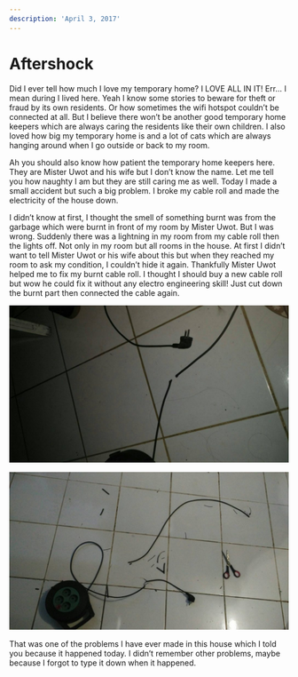 ```yaml
---
description: 'April 3, 2017'
---
```


# Aftershock

Did I ever tell how much I love my temporary home? I LOVE ALL IN IT! Err… I mean during I lived here. Yeah I know some stories to beware for theft or fraud by its own residents. Or how sometimes the wifi hotspot couldn’t be connected at all. But I believe there won’t be another good temporary home keepers which are always caring the residents like their own children. I also loved how big my temporary home is and a lot of cats which are always hanging around when I go outside or back to my room.

Ah you should also know how patient the temporary home keepers here. They are Mister Uwot and his wife but I don’t know the name. Let me tell you how naughty I am but they are still caring me as well. Today I made a small accident but such a big problem. I broke my cable roll and made the electricity of the house down.

I didn’t know at first, I thought the smell of something burnt was from the garbage which were burnt in front of my room by Mister Uwot. But I was wrong. Suddenly there was a lightning in my room from my cable roll then the lights off. Not only in my room but all rooms in the house. At first I didn’t want to tell Mister Uwot or his wife about this but when they reached my room to ask my condition, I couldn’t hide it again. Thankfully Mister Uwot helped me to fix my burnt cable roll. I thought I should buy a new cable roll but wow he could fix it without any electro engineering skill! Just cut down the burnt part then connected the cable again.

![](../../.gitbook/assets/image%20%2834%29.png)

![](../../.gitbook/assets/image%20%2852%29.png)

That was one of the problems I have ever made in this house which I told you because it happened today. I didn’t remember other problems, maybe because I forgot to type it down when it happened.

